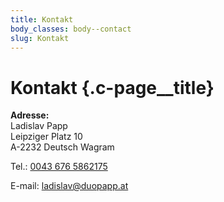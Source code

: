```yaml
---
title: Kontakt
body_classes: body--contact
slug: Kontakt
---
```


# Kontakt {.c-page__title}

**Adresse:**<br/>
Ladislav Papp<br/>
Leipziger Platz 10<br/>
A-2232 Deutsch Wagram

Tel.: <a href="tel:0043 676 5862175">0043 676 5862175</a>

E-mail: [ladislav@duopapp.at](mailto:ladislav@duopapp.at)
